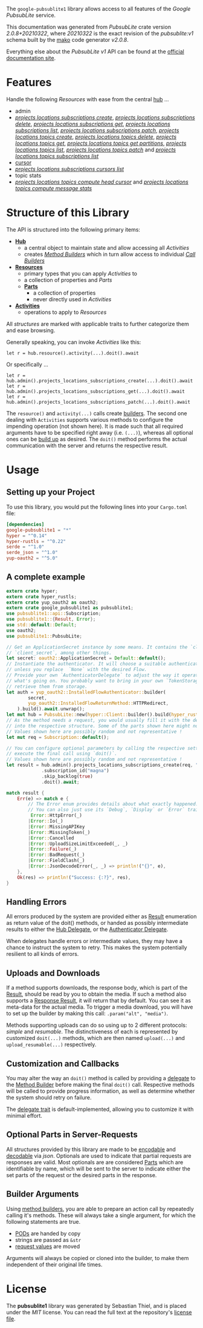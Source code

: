 <!---
DO NOT EDIT !
This file was generated automatically from 'src/mako/api/README.md.mako'
DO NOT EDIT !
-->
The `google-pubsublite1` library allows access to all features of the *Google PubsubLite* service.

This documentation was generated from *PubsubLite* crate version *2.0.8+20210322*, where *20210322* is the exact revision of the *pubsublite:v1* schema built by the [mako](http://www.makotemplates.org/) code generator *v2.0.8*.

Everything else about the *PubsubLite* *v1* API can be found at the
[official documentation site](https://cloud.google.com/pubsub/lite/docs).
# Features

Handle the following *Resources* with ease from the central [hub](https://docs.rs/google-pubsublite1/2.0.8+20210322/google_pubsublite1/PubsubLite) ... 

* admin
 * [*projects locations subscriptions create*](https://docs.rs/google-pubsublite1/2.0.8+20210322/google_pubsublite1/api::AdminProjectLocationSubscriptionCreateCall), [*projects locations subscriptions delete*](https://docs.rs/google-pubsublite1/2.0.8+20210322/google_pubsublite1/api::AdminProjectLocationSubscriptionDeleteCall), [*projects locations subscriptions get*](https://docs.rs/google-pubsublite1/2.0.8+20210322/google_pubsublite1/api::AdminProjectLocationSubscriptionGetCall), [*projects locations subscriptions list*](https://docs.rs/google-pubsublite1/2.0.8+20210322/google_pubsublite1/api::AdminProjectLocationSubscriptionListCall), [*projects locations subscriptions patch*](https://docs.rs/google-pubsublite1/2.0.8+20210322/google_pubsublite1/api::AdminProjectLocationSubscriptionPatchCall), [*projects locations topics create*](https://docs.rs/google-pubsublite1/2.0.8+20210322/google_pubsublite1/api::AdminProjectLocationTopicCreateCall), [*projects locations topics delete*](https://docs.rs/google-pubsublite1/2.0.8+20210322/google_pubsublite1/api::AdminProjectLocationTopicDeleteCall), [*projects locations topics get*](https://docs.rs/google-pubsublite1/2.0.8+20210322/google_pubsublite1/api::AdminProjectLocationTopicGetCall), [*projects locations topics get partitions*](https://docs.rs/google-pubsublite1/2.0.8+20210322/google_pubsublite1/api::AdminProjectLocationTopicGetPartitionCall), [*projects locations topics list*](https://docs.rs/google-pubsublite1/2.0.8+20210322/google_pubsublite1/api::AdminProjectLocationTopicListCall), [*projects locations topics patch*](https://docs.rs/google-pubsublite1/2.0.8+20210322/google_pubsublite1/api::AdminProjectLocationTopicPatchCall) and [*projects locations topics subscriptions list*](https://docs.rs/google-pubsublite1/2.0.8+20210322/google_pubsublite1/api::AdminProjectLocationTopicSubscriptionListCall)
* [cursor](https://docs.rs/google-pubsublite1/2.0.8+20210322/google_pubsublite1/api::Cursor)
 * [*projects locations subscriptions cursors list*](https://docs.rs/google-pubsublite1/2.0.8+20210322/google_pubsublite1/api::CursorProjectLocationSubscriptionCursorListCall)
* topic stats
 * [*projects locations topics compute head cursor*](https://docs.rs/google-pubsublite1/2.0.8+20210322/google_pubsublite1/api::TopicStatProjectLocationTopicComputeHeadCursorCall) and [*projects locations topics compute message stats*](https://docs.rs/google-pubsublite1/2.0.8+20210322/google_pubsublite1/api::TopicStatProjectLocationTopicComputeMessageStatCall)




# Structure of this Library

The API is structured into the following primary items:

* **[Hub](https://docs.rs/google-pubsublite1/2.0.8+20210322/google_pubsublite1/PubsubLite)**
    * a central object to maintain state and allow accessing all *Activities*
    * creates [*Method Builders*](https://docs.rs/google-pubsublite1/2.0.8+20210322/google_pubsublite1/client::MethodsBuilder) which in turn
      allow access to individual [*Call Builders*](https://docs.rs/google-pubsublite1/2.0.8+20210322/google_pubsublite1/client::CallBuilder)
* **[Resources](https://docs.rs/google-pubsublite1/2.0.8+20210322/google_pubsublite1/client::Resource)**
    * primary types that you can apply *Activities* to
    * a collection of properties and *Parts*
    * **[Parts](https://docs.rs/google-pubsublite1/2.0.8+20210322/google_pubsublite1/client::Part)**
        * a collection of properties
        * never directly used in *Activities*
* **[Activities](https://docs.rs/google-pubsublite1/2.0.8+20210322/google_pubsublite1/client::CallBuilder)**
    * operations to apply to *Resources*

All *structures* are marked with applicable traits to further categorize them and ease browsing.

Generally speaking, you can invoke *Activities* like this:

```Rust,ignore
let r = hub.resource().activity(...).doit().await
```

Or specifically ...

```ignore
let r = hub.admin().projects_locations_subscriptions_create(...).doit().await
let r = hub.admin().projects_locations_subscriptions_get(...).doit().await
let r = hub.admin().projects_locations_subscriptions_patch(...).doit().await
```

The `resource()` and `activity(...)` calls create [builders][builder-pattern]. The second one dealing with `Activities` 
supports various methods to configure the impending operation (not shown here). It is made such that all required arguments have to be 
specified right away (i.e. `(...)`), whereas all optional ones can be [build up][builder-pattern] as desired.
The `doit()` method performs the actual communication with the server and returns the respective result.

# Usage

## Setting up your Project

To use this library, you would put the following lines into your `Cargo.toml` file:

```toml
[dependencies]
google-pubsublite1 = "*"
hyper = "^0.14"
hyper-rustls = "^0.22"
serde = "^1.0"
serde_json = "^1.0"
yup-oauth2 = "^5.0"
```

## A complete example

```Rust
extern crate hyper;
extern crate hyper_rustls;
extern crate yup_oauth2 as oauth2;
extern crate google_pubsublite1 as pubsublite1;
use pubsublite1::api::Subscription;
use pubsublite1::{Result, Error};
use std::default::Default;
use oauth2;
use pubsublite1::PubsubLite;

// Get an ApplicationSecret instance by some means. It contains the `client_id` and 
// `client_secret`, among other things.
let secret: oauth2::ApplicationSecret = Default::default();
// Instantiate the authenticator. It will choose a suitable authentication flow for you, 
// unless you replace  `None` with the desired Flow.
// Provide your own `AuthenticatorDelegate` to adjust the way it operates and get feedback about 
// what's going on. You probably want to bring in your own `TokenStorage` to persist tokens and
// retrieve them from storage.
let auth = yup_oauth2::InstalledFlowAuthenticator::builder(
        secret,
        yup_oauth2::InstalledFlowReturnMethod::HTTPRedirect,
    ).build().await.unwrap();
let mut hub = PubsubLite::new(hyper::Client::builder().build(hyper_rustls::HttpsConnector::with_native_roots()), auth);
// As the method needs a request, you would usually fill it with the desired information
// into the respective structure. Some of the parts shown here might not be applicable !
// Values shown here are possibly random and not representative !
let mut req = Subscription::default();

// You can configure optional parameters by calling the respective setters at will, and
// execute the final call using `doit()`.
// Values shown here are possibly random and not representative !
let result = hub.admin().projects_locations_subscriptions_create(req, "parent")
             .subscription_id("magna")
             .skip_backlog(true)
             .doit().await;

match result {
    Err(e) => match e {
        // The Error enum provides details about what exactly happened.
        // You can also just use its `Debug`, `Display` or `Error` traits
         Error::HttpError(_)
        |Error::Io(_)
        |Error::MissingAPIKey
        |Error::MissingToken(_)
        |Error::Cancelled
        |Error::UploadSizeLimitExceeded(_, _)
        |Error::Failure(_)
        |Error::BadRequest(_)
        |Error::FieldClash(_)
        |Error::JsonDecodeError(_, _) => println!("{}", e),
    },
    Ok(res) => println!("Success: {:?}", res),
}

```
## Handling Errors

All errors produced by the system are provided either as [Result](https://docs.rs/google-pubsublite1/2.0.8+20210322/google_pubsublite1/client::Result) enumeration as return value of
the doit() methods, or handed as possibly intermediate results to either the 
[Hub Delegate](https://docs.rs/google-pubsublite1/2.0.8+20210322/google_pubsublite1/client::Delegate), or the [Authenticator Delegate](https://docs.rs/yup-oauth2/*/yup_oauth2/trait.AuthenticatorDelegate.html).

When delegates handle errors or intermediate values, they may have a chance to instruct the system to retry. This 
makes the system potentially resilient to all kinds of errors.

## Uploads and Downloads
If a method supports downloads, the response body, which is part of the [Result](https://docs.rs/google-pubsublite1/2.0.8+20210322/google_pubsublite1/client::Result), should be
read by you to obtain the media.
If such a method also supports a [Response Result](https://docs.rs/google-pubsublite1/2.0.8+20210322/google_pubsublite1/client::ResponseResult), it will return that by default.
You can see it as meta-data for the actual media. To trigger a media download, you will have to set up the builder by making
this call: `.param("alt", "media")`.

Methods supporting uploads can do so using up to 2 different protocols: 
*simple* and *resumable*. The distinctiveness of each is represented by customized 
`doit(...)` methods, which are then named `upload(...)` and `upload_resumable(...)` respectively.

## Customization and Callbacks

You may alter the way an `doit()` method is called by providing a [delegate](https://docs.rs/google-pubsublite1/2.0.8+20210322/google_pubsublite1/client::Delegate) to the 
[Method Builder](https://docs.rs/google-pubsublite1/2.0.8+20210322/google_pubsublite1/client::CallBuilder) before making the final `doit()` call. 
Respective methods will be called to provide progress information, as well as determine whether the system should 
retry on failure.

The [delegate trait](https://docs.rs/google-pubsublite1/2.0.8+20210322/google_pubsublite1/client::Delegate) is default-implemented, allowing you to customize it with minimal effort.

## Optional Parts in Server-Requests

All structures provided by this library are made to be [encodable](https://docs.rs/google-pubsublite1/2.0.8+20210322/google_pubsublite1/client::RequestValue) and 
[decodable](https://docs.rs/google-pubsublite1/2.0.8+20210322/google_pubsublite1/client::ResponseResult) via *json*. Optionals are used to indicate that partial requests are responses 
are valid.
Most optionals are are considered [Parts](https://docs.rs/google-pubsublite1/2.0.8+20210322/google_pubsublite1/client::Part) which are identifiable by name, which will be sent to 
the server to indicate either the set parts of the request or the desired parts in the response.

## Builder Arguments

Using [method builders](https://docs.rs/google-pubsublite1/2.0.8+20210322/google_pubsublite1/client::CallBuilder), you are able to prepare an action call by repeatedly calling it's methods.
These will always take a single argument, for which the following statements are true.

* [PODs][wiki-pod] are handed by copy
* strings are passed as `&str`
* [request values](https://docs.rs/google-pubsublite1/2.0.8+20210322/google_pubsublite1/client::RequestValue) are moved

Arguments will always be copied or cloned into the builder, to make them independent of their original life times.

[wiki-pod]: http://en.wikipedia.org/wiki/Plain_old_data_structure
[builder-pattern]: http://en.wikipedia.org/wiki/Builder_pattern
[google-go-api]: https://github.com/google/google-api-go-client

# License
The **pubsublite1** library was generated by Sebastian Thiel, and is placed 
under the *MIT* license.
You can read the full text at the repository's [license file][repo-license].

[repo-license]: https://github.com/Byron/google-apis-rsblob/main/LICENSE.md
